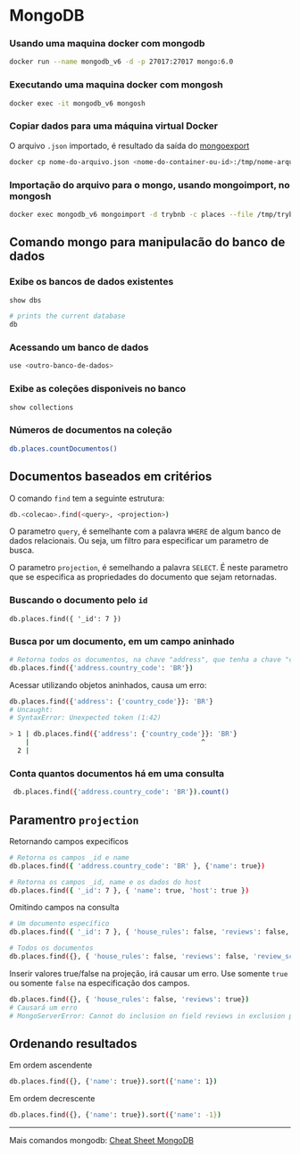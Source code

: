 # MongoDB

### Usando uma maquina docker com mongodb
```bash
docker run --name mongodb_v6 -d -p 27017:27017 mongo:6.0
```

### Executando uma maquina docker com mongosh
```bash
docker exec -it mongodb_v6 mongosh
```

### Copiar dados para uma máquina virtual Docker
O arquivo `.json` importado, é resultado da saída do [mongoexport](https://www.mongodb.com/docs/database-tools/mongoexport/)
```bash
docker cp nome-do-arquivo.json <nome-do-container-ou-id>:/tmp/nome-arquivo.json
```

### Importação do arquivo para o mongo, usando mongoimport, no mongosh
```bash
docker exec mongodb_v6 mongoimport -d trybnb -c places --file /tmp/trybnb.json --jsonArray
```

## Comando mongo para manipulacão do banco de dados

### Exibe os bancos de dados existentes
```bash
show dbs

# prints the current database
db 
```

### Acessando um banco de dados
```bash
use <outro-banco-de-dados>
```

### Exibe as coleções disponiveis no banco
```bash
show collections
```

### Números de documentos na coleção
```bash
db.places.countDocumentos()
```

## Documentos baseados em critérios

O comando `find` tem a seguinte estrutura:
```bash
db.<colecao>.find(<query>, <projection>)
```

O parametro `query`, é semelhante com a palavra `WHERE` de algum banco de dados relacionais. Ou seja, um filtro para especificar um parametro de busca.

O parametro `projection`, é semelhando a palavra `SELECT`. É neste parametro que se especifica as propriedades do documento que sejam retornadas.


### Buscando o documento pelo `id`
```
db.places.find({ '_id': 7 })
```

### Busca por um documento, em um campo aninhado
```bash
# Retorna todos os documentos, na chave "address", que tenha a chave "country_code" com valor "BR"
db.places.find({'address.country_code': 'BR'})
```

Acessar utilizando objetos aninhados, causa um erro:
```bash
db.places.find({'address': {'country_code'}}: 'BR'}
# Uncaught:
# SyntaxError: Unexpected token (1:42)

> 1 | db.places.find({'address': {'country_code'}}: 'BR'}
    |                                           ^
  2 |
```

### Conta quantos documentos há em uma consulta
```bash 
 db.places.find({'address.country_code': 'BR'}).count()
 ```


## Paramentro `projection`

Retornando campos expecificos 

```bash
# Retorna os campos _id e name
db.places.find({ 'address.country_code': 'BR' }, {'name': true})

# Retorna os campos _id, name e os dados do host
db.places.find({ '_id': 7 }, { 'name': true, 'host': true })
```

Omitindo campos na consulta
```bash
# Um documento específico
db.places.find({ '_id': 7 }, { 'house_rules': false, 'reviews': false, 'review_scores': false, 'host': false, 'address': false, 'amenities': false, 'description': false})
```

```bash
# Todos os documentos
db.places.find({}, { 'house_rules': false, 'reviews': false, 'review_scores': false, 'host': false, 'address': false, 'amenities': false, 'description': false})
```

Inserir valores true/false na projeção, irá causar um erro. Use somente `true` ou somente `false` na especificação dos campos.
```bash
db.places.find({}, { 'house_rules': false, 'reviews': true})
# Causará um erro
# MongoServerError: Cannot do inclusion on field reviews in exclusion projection
```

## Ordenando resultados

Em ordem ascendente

```bash
db.places.find({}, {'name': true}).sort({'name': 1})
```

Em ordem decrescente
```bash
db.places.find({}, {'name': true}).sort({'name': -1})
```
--- 
Mais comandos mongodb:
[Cheat Sheet MongoDB](https://www.mongodb.com/developer/products/mongodb/cheat-sheet/)